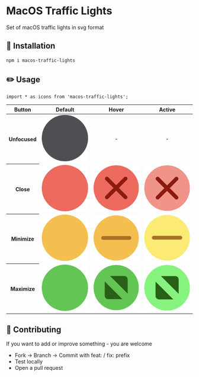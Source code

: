 # MacOS Traffic Lights

Set of macOS traffic lights in svg format

## 🔧 Installation

```sh
npm i macos-traffic-lights
```

## ✏️ Usage

```
import * as icons from 'macos-traffic-lights';
```

<table>
    <thead>
        <th>Button</th>
        <th>Default</th>
        <th>Hover</th>
        <th>Active</th>
    </thead>
    <tbody>
        <tr>
            <th>Unfocused</th>
            <td style="text-align: center"><img src="svg/unfocused.svg" alt="unfocused"></td>
            <td style="text-align: center">-</td>
            <td style="text-align: center">-</td>
        </tr>
        <tr>
            <th>Close</th>
            <td><img src="svg/close/default.svg" alt="close"></td>
            <td><img src="svg/close/hover.svg" alt="close-hover"></td>
            <td><img src="svg/close/active.svg" alt="close-active"></td>
        </tr>
        <tr>
            <th>Minimize</th>
            <td><img src="svg/minimize/default.svg" alt="minimize"></td>
            <td><img src="svg/minimize/hover.svg" alt="minimize-hover"></td>
            <td><img src="svg/minimize/active.svg" alt="minimize-active"></td>
        </tr>
        <tr>
            <th>Maximize</th>
            <td><img src="svg/maximize/default.svg" alt="maximize"></td>
            <td><img src="svg/maximize/hover.svg" alt="maximize-hover"></td>
            <td><img src="svg/maximize/active.svg" alt="maximize-active"></td>
        </tr>
    </tbody>
</table>

## 🤝 Contributing
If you want to add or improve something - you are welcome

* Fork → Branch → Commit with feat: / fix: prefix
* Test locally
* Open a pull request